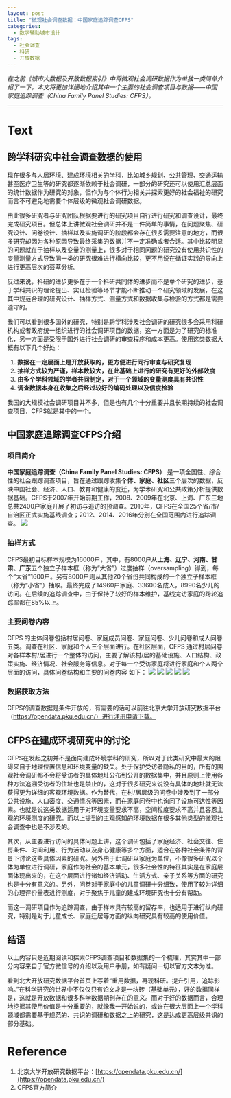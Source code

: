 ```yaml
---
layout: post
title: "微观社会调查数据：中国家庭追踪调查CFPS"
categories:
  - 数字辅助城市设计
tags:
  - 社会调查
  - 科研
  - 开放数据
---
```


_在之前《城市大数据及开放数据索引》中将微观社会调研数据作为单独一类简单介绍了一下，本文将更加详细地介绍其中一个主要的社会调查项目与数据——中国家庭追踪调查（China Family Panel Studies: CFPS）。_

---

# Text
## 跨学科研究中社会调查数据的使用

现在很多与人居环境、建成环境相关的学科，比如城乡规划、公共管理、交通运输甚至医疗卫生等的研究都逐渐依赖于社会调研，一部分的研究还可以使用汇总层面的统计数据作为研究的对象，但作为与个体行为相关并探索更好的社会福祉的研究而言不可避免地需要个体层级的微观社会调研数据。

由此很多研究者与研究团队根据要进行的研究项目自行进行研究和调查设计，最终完成研究项目。但总体上讲微观社会调研并不是一件简单的事情，在问题聚焦、研究设计、问卷设计、抽样以及实施调研的阶段都会存在很多需要注意的地方，而很多研究却因为各种原因导致最终采集的数据并不一定准确或者合适。其中比较明显的问题就在于抽样以及变量的测量上，很多对于相同问题的研究没有使用共识性的变量测量方式导致同一类的研究很难进行横向比较，更不用说在循证实践的导向上进行更高层次的荟萃分析。

反过来说，科研的进步更多在于一个科研共同体的进步而不是单个研究的进步，基于学科共识的理论提出、实证检验等环节才能不断推动一个研究领域的发展，在这其中规范合理的研究设计、抽样方式、测量方式和数据收集与检验的方式都是需要遵守的。

我们可以看到很多国外的研究，特别是跨学科涉及社会调研的研究很多会采用科研机构或者政府统一组织进行的社会调研项目的数据，这一方面是为了研究的标准化，另一方面是受限于国外进行社会调研的审查程序和成本更高。使用这类数据大概有以下几个好处：

1. **数据在一定层面上是开放获取的，更方便进行同行审查与研究复现**
1. **抽样方式较为严谨，样本数较大，在此基础上进行的研究有更好的外部效度**
1. **由多个学科领域的学者共同制定，对于一个领域的变量测度具有共识性**
1. **调查数据本身在收集之后经过较好的编码处理以及信度检验**

我国的大规模社会调研项目并不多，但是也有几个十分重要并且长期持续的社会调查项目，CFPS就是其中的一个。

## 中国家庭追踪调查CFPS介绍
### 项目简介

**中国家庭追踪调查（China Family Panel Studies: CFPS）** 是一项全国性、综合性的社会跟踪调查项目，旨在通过跟踪收集**个体、家庭、社区**三个层次的数据，反映中国社会、经济、人口、教育和健康的变迁，为学术研究和公共政策分析提供数据基础。CFPS于2007年开始前期工作，2008、2009年在北京、上海、广东三地总共2400户家庭开展了初访与追访的预调查。2010年，CFPS在全国25个省/市/自治区正式实施基线调查；2012、2014、2016年分别在全国范围内进行追踪调查。
![](image/1%201.jpg)

### 抽样方式

CFPS最初目标样本规模为16000户，其中，有8000户从**上海、辽宁、河南、甘肃、广东**五个独立子样本框（称为“大省”）过度抽样（oversampling）得到，每个“大省”1600户。另有8000户则从其他20个省份共同构成的一个独立子样本框（称为“小省”）抽取。最终完成了14960户家庭、33600名成人，8990名少儿的访问。在后续的追踪调查中，由于保持了较好的样本维护，基线完访家庭的跨轮追踪率都在85%以上。

### 主要问卷内容

CFPS 的主体问卷包括村居问卷、家庭成员问卷、家庭问卷、少儿问卷和成人问卷五类。调查在社区、家庭和个人三个层面进行。在社区层面，CFPS 通过村居问卷对各样本村/居进行一个整体的访问，主要了解该村/居的基础设施、人口结构、政策实施、经济情况、社会服务等信息。对于每一个受访家庭将进行家庭和个人两个层面的访问，具体问卷结构和主要的问卷内容
如下：
![](image/2%201.jpg)
![](image/3%203.png)
![](image/4.jpg)
![](image/5.jpg)
![](image/6%202.png)
### 数据获取方法

CFPS的调查数据是条件开放的，有需要的话可以前往北京大学开放研究数据平台（https://opendata.pku.edu.cn/）进行注册申请下载。
## CFPS在建成环境研究中的讨论

CFPS在发起之初并不是面向建成环境学科的研究，所以对于此类研究中最大的阻碍来自于地理位置信息和环境变量的缺失。处于保护受访者隐私的目的，所有的围观社会调研都不会将受访者的具体地址公布到公开的数据集中，并且原则上使用各种方法追溯受访者的住址也是禁止的，这对于很多研究来说没有具体的地址就无法获得更为详细的客观环境数据。作为替代，在村/居层级的问卷中涉及到了一部分公共设施、人口密度、交通情况等因素，而在家庭问卷中也询问了设施可达性等因素。也就是说这类数据适用于对环境变量要求不高，空间粒度要求不高并且容忍主观的环境测度的研究。而以上提到的主观感知的环境数据在很多其他类型的微观社会调查中也是不涉及的。

其次，从主要进行访问的具体问题上讲，这个调研包括了家庭经济、社会交往、住房条件、时间利用、行为活动以及身心健康等多个方面，适合在各种社会条件的背景下讨论这些具体因素的研究。另外由于此调研以家庭为单位，不像很多研究以个体为单位进行调研，家庭作为社会的基本单元，很多社会性的特征其实是在家庭层面体现出来的，在这个层面进行诸如经济活动、生活方式、亲子关系等方面的研究也是十分有意义的。另外，问卷对于家庭中的儿童调研十分细致，使用了较为详细的心理评价量表进行测度，对于聚焦于儿童的建成环境研究也十分有帮助。

而这一调研项目作为追踪调查，由于样本具有较高的留存率，也适用于进行纵向研究，特别是对于儿童成长、家庭迁居等方面的纵向研究具有较高的使用价值。
## 结语

以上内容只是近期阅读和探索CFPS调查项目和数据集的一个梳理，其实其中一部分内容来自于官方微信号的介绍以及用户手册，如有疑问一切以官方文本为准。

看到北大开放研究数据平台首页上写着“重用数据，再现科研。提升引用，追踪影响。”在科学研究的世界中不仅仅只有论文才是一块砖（基础单元），好的数据同样是，这就是开放数据和很多科学数据期刊存在的意义。而对于好的数据而言，合理地挖掘其使用价值是十分重要的，就像我一开始说的，或许在很大层面上一个学科领域都需要基于规范的、共识的调研和数据之上的研究，这是达成更高层级共识的部分基础。
# Reference

1. 北京大学开放研究数据平台：[https://opendata.pku.edu.cn/](https://opendata.pku.edu.cn/)
1. CFPS官方简介